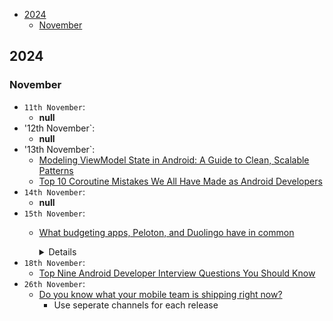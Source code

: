 <!-- vscode-markdown-toc -->
- [2024](#2024)
  - [November](#november)

<!-- vscode-markdown-toc-config
	numbering=false
	autoSave=true
	/vscode-markdown-toc-config -->
<!-- /vscode-markdown-toc -->
  
## <a name=''></a>2024

### <a name='November'></a>November

- `11th November`:
  - **null**
- '12th November`:
  - **null**
- '13th November`:
  - [Modeling ViewModel State in Android: A Guide to Clean, Scalable Patterns](https://medium.com/clean-android-dev/modeling-viewmodel-state-in-android-a-guide-to-clean-scalable-patterns-d42932ade940)
  - [Top 10 Coroutine Mistakes We All Have Made as Android Developers](https://proandroiddev.com/top-10-coroutine-mistakes-we-all-have-made-as-android-developers-187d5e14d212)
- `14th November`:
  - **null**
- `15th November`:
  - [What budgeting apps, Peloton, and Duolingo have in common](https://uxdesign.cc/what-budgeting-apps-fitness-trackers-and-duolingo-have-in-common-and-why-theyre-so-addictive-577bf6de5c0d)
    <details>
    
    - Talks about new gen of apps that uses *Hook Model*, which have four stages to keep you engaged, a psycological trick for habit building.
    - Like: Duolingo, Peloton (workout), Mind (finance)
    - 4 stages of Hook Model:
      1. *Cue*: the intial nudge to start a habit
      2. *Action*: a simple acievable step that makes it easy for users to engage, often displayed with progress bar which encouranges user to finish the job. This taps into a cognitive bias known as the *Zeigarnik Effect*, which states that humans are more likely to remember unfinished tasks and feel compelled to complete them.
      3. *Reward*: every habit needs a reward, like streaks, badges resulting in giving the user the dopamine boost.
      4. *Investment*: where app really makes itself part of the user, by keeping user around by showing progress over time. Typically includes dashboard, summaries to remind the user that how far they've come.

    </details>
- `18th November`:
  - [Top Nine Android Developer Interview Questions You Should Know](https://proandroiddev.com/top-9-android-developer-interview-questions-you-should-know-05e8fe2acd2c)
- `26th November`:
  - [Do you know what your mobile team is shipping right now?](https://www.runway.team/blog/do-you-know-what-your-mobile-team-is-shipping-right-now)
    - Use seperate channels for each release
